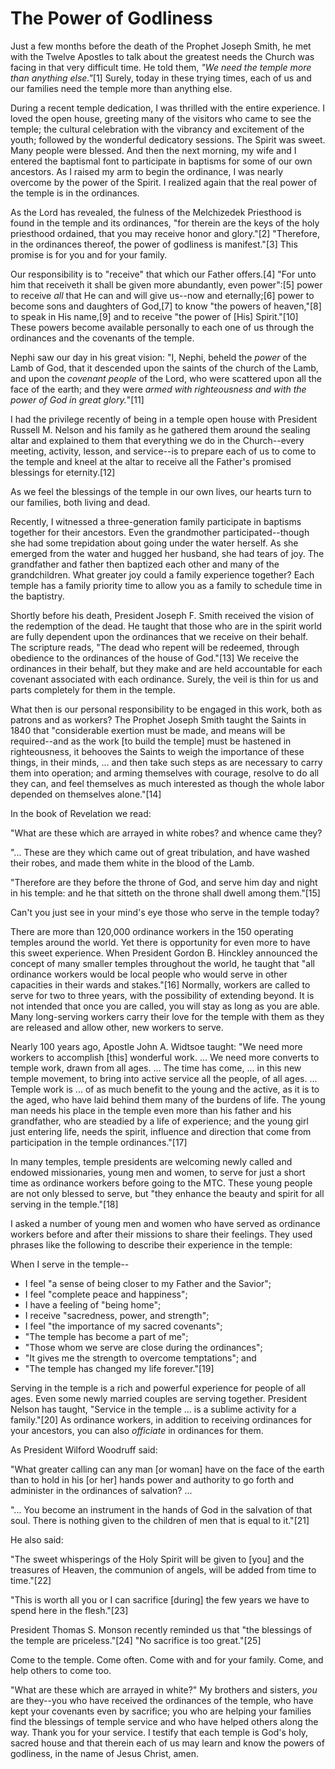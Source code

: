# The Power of Godliness

Just a few months before the death of the Prophet Joseph Smith, he met with
the Twelve Apostles to talk about the greatest needs the Church was facing in
that very difficult time. He told them, _"We need the temple more than
anything else."_[1] Surely, today in these trying times, each of us and our
families need the temple more than anything else.

During a recent temple dedication, I was thrilled with the entire experience.
I loved the open house, greeting many of the visitors who came to see the
temple; the cultural celebration with the vibrancy and excitement of the
youth; followed by the wonderful dedicatory sessions. The Spirit was sweet.
Many people were blessed. And then the next morning, my wife and I entered the
baptismal font to participate in baptisms for some of our own ancestors. As I
raised my arm to begin the ordinance, I was nearly overcome by the power of
the Spirit. I realized again that the real power of the temple is in the
ordinances.

As the Lord has revealed, the fulness of the Melchizedek Priesthood is found
in the temple and its ordinances, "for therein are the keys of the holy
priesthood ordained, that you may receive honor and glory."[2] "Therefore, in
the ordinances thereof, the power of godliness is manifest."[3] This promise
is for you and for your family.

Our responsibility is to "receive" that which our Father offers.[4] "For unto
him that receiveth it shall be given more abundantly, even power":[5] power to
receive _all_ that He can and will give us--now and eternally;[6] power to
become sons and daughters of God,[7] to know "the powers of heaven,"[8] to
speak in His name,[9] and to receive "the power of [His] Spirit."[10] These
powers become available personally to each one of us through the ordinances
and the covenants of the temple.

Nephi saw our day in his great vision: "I, Nephi, beheld the _power_ of the
Lamb of God, that it descended upon the saints of the church of the Lamb, and
upon the _covenant people_ of the Lord, who were scattered upon all the face
of the earth; and they were _armed with righteousness and with the power of
God in great glory._"[11]

I had the privilege recently of being in a temple open house with President
Russell M. Nelson and his family as he gathered them around the sealing altar
and explained to them that everything we do in the Church--every meeting,
activity, lesson, and service--is to prepare each of us to come to the temple
and kneel at the altar to receive all the Father's promised blessings for
eternity.[12]

As we feel the blessings of the temple in our own lives, our hearts turn to
our families, both living and dead.

Recently, I witnessed a three-generation family participate in baptisms
together for their ancestors. Even the grandmother participated--though she
had some trepidation about going under the water herself. As she emerged from
the water and hugged her husband, she had tears of joy. The grandfather and
father then baptized each other and many of the grandchildren. What greater
joy could a family experience together? Each temple has a family priority time
to allow you as a family to schedule time in the baptistry.

Shortly before his death, President Joseph F. Smith received the vision of the
redemption of the dead. He taught that those who are in the spirit world are
fully dependent upon the ordinances that we receive on their behalf. The
scripture reads, "The dead who repent will be redeemed, through obedience to
the ordinances of the house of God."[13] We receive the ordinances in their
behalf, but they make and are held accountable for each covenant associated
with each ordinance. Surely, the veil is thin for us and parts completely for
them in the temple.

What then is our personal responsibility to be engaged in this work, both as
patrons and as workers? The Prophet Joseph Smith taught the Saints in 1840
that "considerable exertion must be made, and means will be required--and as
the work [to build the temple] must be hastened in righteousness, it behooves
the Saints to weigh the importance of these things, in their minds, ... and then
take such steps as are necessary to carry them into operation; and arming
themselves with courage, resolve to do all they can, and feel themselves as
much interested as though the whole labor depended on themselves alone."[14]

In the book of Revelation we read:

"What are these which are arrayed in white robes? and whence came they?

"... These are they which came out of great tribulation, and have washed their
robes, and made them white in the blood of the Lamb.

"Therefore are they before the throne of God, and serve him day and night in
his temple: and he that sitteth on the throne shall dwell among them."[15]

Can't you just see in your mind's eye those who serve in the temple today?

There are more than 120,000 ordinance workers in the 150 operating temples
around the world. Yet there is opportunity for even more to have this sweet
experience. When President Gordon B. Hinckley announced the concept of many
smaller temples throughout the world, he taught that "all ordinance workers
would be local people who would serve in other capacities in their wards and
stakes."[16] Normally, workers are called to serve for two to three years,
with the possibility of extending beyond. It is not intended that once you are
called, you will stay as long as you are able. Many long-serving workers carry
their love for the temple with them as they are released and allow other, new
workers to serve.

Nearly 100 years ago, Apostle John A. Widtsoe taught: "We need more workers to
accomplish [this] wonderful work. ... We need more converts to temple work,
drawn from all ages. ... The time has come, ... in this new temple movement, to
bring into active service all the people, of all ages. ... Temple work is ... of
as much benefit to the young and the active, as it is to the aged, who have
laid behind them many of the burdens of life. The young man needs his place in
the temple even more than his father and his grandfather, who are steadied by
a life of experience; and the young girl just entering life, needs the spirit,
influence and direction that come from participation in the temple
ordinances."[17]

In many temples, temple presidents are welcoming newly called and endowed
missionaries, young men and women, to serve for just a short time as ordinance
workers before going to the MTC. These young people are not only blessed to
serve, but "they enhance the beauty and spirit for all serving in the
temple."[18]

I asked a number of young men and women who have served as ordinance workers
before and after their missions to share their feelings. They used phrases
like the following to describe their experience in the temple:

When I serve in the temple--

  * I feel "a sense of being closer to my Father and the Savior"; 
  * I feel "complete peace and happiness"; 
  * I have a feeling of "being home"; 
  * I receive "sacredness, power, and strength"; 
  * I feel "the importance of my sacred covenants"; 
  * "The temple has become a part of me"; 
  * "Those whom we serve are close during the ordinances"; 
  * "It gives me the strength to overcome temptations"; and 
  * "The temple has changed my life forever."[19]

Serving in the temple is a rich and powerful experience for people of all
ages. Even some newly married couples are serving together. President Nelson
has taught, "Service in the temple ... is a sublime activity for a family."[20]
As ordinance workers, in addition to receiving ordinances for your ancestors,
you can also _officiate_ in ordinances for them.

As President Wilford Woodruff said:

"What greater calling can any man [or woman] have on the face of the earth
than to hold in his [or her] hands power and authority to go forth and
administer in the ordinances of salvation? ...

"... You become an instrument in the hands of God in the salvation of that soul.
There is nothing given to the children of men that is equal to it."[21]

He also said:

"The sweet whisperings of the Holy Spirit will be given to [you] and the
treasures of Heaven, the communion of angels, will be added from time to
time."[22]

"This is worth all you or I can sacrifice [during] the few years we have to
spend here in the flesh."[23]

President Thomas S. Monson recently reminded us that "the blessings of the
temple are priceless."[24] "No sacrifice is too great."[25]

Come to the temple. Come often. Come with and for your family. Come, and help
others to come too.

"What are these which are arrayed in white?" My brothers and sisters, _you_
are they--you who have received the ordinances of the temple, who have kept
your covenants even by sacrifice; you who are helping your families find the
blessings of temple service and who have helped others along the way. Thank
you for your service. I testify that each temple is God's holy, sacred house
and that therein each of us may learn and know the powers of godliness, in the
name of Jesus Christ, amen.

